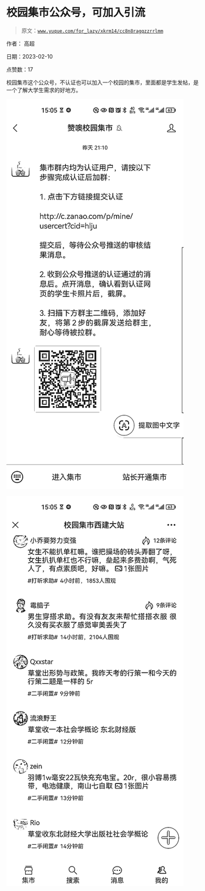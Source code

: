 # 校园集市公众号，可加入引流

> 原文：[`www.yuque.com/for_lazy/xkrm14/cc8n8ragqzzrrlmm`](https://www.yuque.com/for_lazy/xkrm14/cc8n8ragqzzrrlmm)

作者： 高超

日期：2023-02-10

点赞数：17

校园集市这个公众号，不认证也可以加入一个校园的集市，里面都是学生发帖，是一个了解大学生需求的好地方。

![](img/6585b0c7524f4a041e2d7ed636708664.png)

![](img/c61247efb6675ba51a52dacac2c17da5.png)

